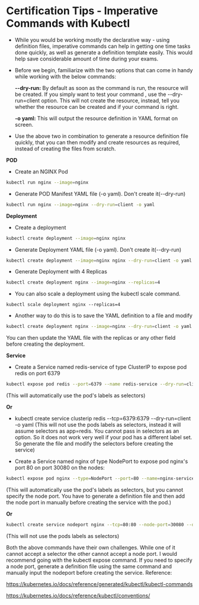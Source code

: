 # Certification Tips - Imperative Commands with Kubectl

- While you would be working mostly the declarative way - using definition files, imperative commands can help in getting one time tasks done quickly, as well as generate a definition template easily. This would help save considerable amount of time during your exams.

- Before we begin, familiarize with the two options that can come in handy while working with the below commands:

  **--dry-run:** By default as soon as the command is run, the resource will be created. If you simply want to test your command , use the --dry-run=client option. This will not create the resource, instead, tell you whether the resource can be created and if your command is right.

  **-o yaml:** This will output the resource definition in YAML format on screen.

- Use the above two in combination to generate a resource definition file quickly, that you can then modify and create resources as required, instead of creating the files from scratch.

**POD**

- Create an NGINX Pod

```sh
kubectl run nginx --image=nginx
```

- Generate POD Manifest YAML file (-o yaml). Don't create it(--dry-run)

```sh
kubectl run nginx --image=nginx --dry-run=client -o yaml
```

**Deployment**

- Create a deployment

```sh
kubectl create deployment --image=nginx nginx
```

- Generate Deployment YAML file (-o yaml). Don't create it(--dry-run)

```sh
kubectl create deployment --image=nginx nginx --dry-run=client -o yaml
```

- Generate Deployment with 4 Replicas

```sh
kubectl create deployment nginx --image=nginx --replicas=4
```

- You can also scale a deployment using the kubectl scale command.

```
kubectl scale deployment nginx --replicas=4
```

- Another way to do this is to save the YAML definition to a file and modify

```sh
kubectl create deployment nginx --image=nginx --dry-run=client -o yaml > nginx-deployment.yaml
```

You can then update the YAML file with the replicas or any other field before creating the deployment.

**Service**

- Create a Service named redis-service of type ClusterIP to expose pod redis on port 6379

```sh
kubectl expose pod redis --port=6379 --name redis-service --dry-run=client -o yaml
```

(This will automatically use the pod's labels as selectors)

**Or**

- kubectl create service clusterip redis --tcp=6379:6379 --dry-run=client -o yaml (This will not use the pods labels as selectors, instead it will assume selectors as app=redis. You cannot pass in selectors as an option. So it does not work very well if your pod has a different label set. So generate the file and modify the selectors before creating the service)

- Create a Service named nginx of type NodePort to expose pod nginx's port 80 on port 30080 on the nodes:

```sh
kubectl expose pod nginx --type=NodePort --port=80 --name=nginx-service --dry-run=client -o yaml
```

(This will automatically use the pod's labels as selectors, but you cannot specify the node port. You have to generate a definition file and then add the node port in manually before creating the service with the pod.)

**Or**

```sh
kubectl create service nodeport nginx --tcp=80:80 --node-port=30080 --dry-run=client -o yaml
```

(This will not use the pods labels as selectors)

Both the above commands have their own challenges. While one of it cannot accept a selector the other cannot accept a node port. I would recommend going with the kubectl expose command. If you need to specify a node port, generate a definition file using the same command and manually input the nodeport before creating the service.
Reference:

https://kubernetes.io/docs/reference/generated/kubectl/kubectl-commands

https://kubernetes.io/docs/reference/kubectl/conventions/
